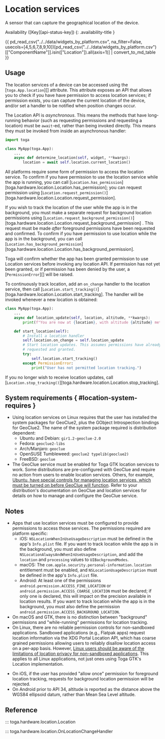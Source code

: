 # Location services

A sensor that can capture the geographical location of the device.

Availability ([Key][api-status-key])  <!-- rumdl-disable-line MD013 -->
{: .availability-title }

{{ pd_read_csv("../../data/widgets_by_platform.csv", na_filter=False, usecols=[4,5,6,7,8,9,10])[pd_read_csv("../../data/widgets_by_platform.csv")[["ComponentName"]].isin(["Location"]).all(axis=1)] | convert_to_md_table }}

## Usage

The location services of a device can be accessed using the [`toga.App.location`][] attribute. This attribute exposes an API that allows you to check if you have have permission to access location services; if permission exists, you can capture the current location of the device, and/or set a handler to be notified when position changes occur.

The Location API is *asynchronous*. This means the methods that have long-running behavior (such as requesting permissions and requesting a location) must be `await`-ed, rather than being invoked directly. This means they must be invoked from inside an asynchronous handler:

```python
import toga

class MyApp(toga.App):
    ...
    async def determine_location(self, widget, **kwargs):
        location = await self.location.current_location()
```

All platforms require some form of permission to access the location service. To confirm if you have permission to use the location service while the app is running, you can call [`Location.has_permission`][toga.hardware.location.Location.has_permission]; you can request permission using [`Location.request_permission()`][toga.hardware.location.Location.request_permission].

If you wish to track the location of the user while the app is in the background, you must make a separate request for background location permissions using [`Location.request_background_permission()`][toga.hardware.location.Location.request_background_permission] . This request must be made *after* foreground permissions have been requested and confirmed. To confirm if you have permission to use location while the app is in the background, you can call [`Location.has_background_permission`][toga.hardware.location.Location.has_background_permission].

Toga will confirm whether the app has been granted permission to use Location services before invoking any location API. If permission has not yet been granted, or if permission has been denied by the user, a [`PermissionError`][] will be raised.

To continuously track location, add an `on_change` handler to the location service, then call [`Location.start_tracking()`][toga.hardware.location.Location.start_tracking]. The handler will be invoked whenever a new location is obtained:

```python
class MyApp(toga.App):
    ...
    async def location_update(self, location, altitude, **kwargs):
        print(f"You are now at {location}, with altitude {altitude} meters")

    def start_location(self):
        # Install a location handler
        self.location.on_change = self.location_update
        # Start location updates. This assumes permissions have already been
        # requested and granted.
        try:
            self.location.start_tracking()
        except PermissionError:
            print("User has not permitted location tracking.")
```

If you no longer wish to receive location updates, call [`Location.stop_tracking()`][toga.hardware.location.Location.stop_tracking].

## System requirements  { #location-system-requires }

- Using location services on Linux requires that the user has installed the system packages for GeoClue2, plus the GObject Introspection bindings for GeoClue2. The name of the system package required is distribution dependent:
  - Ubuntu and Debian: `gir1.2-geoclue-2.0`
  - Fedora: `geoclue2-libs`
  - Arch/Manjaro: `geoclue`
  - OpenSUSE Tumbleweed: `geoclue2 typelib(geoclue2)`
  - FreeBSD: `geoclue`
- The GeoClue service must be enabled for Toga GTK location services to work. Some distributions are pre-configured with GeoClue and require no action from users to enable location services. Others, for example, [Ubuntu, have special controls for managing location services, which must be turned on before GeoClue will function](https://help.ubuntu.com/stable/ubuntu-help/privacy-location.html). Refer to your distribution's documentation on GeoClue and location services for details on how to manage and configure the GeoClue service.

## Notes

- Apps that use location services must be configured to provide permissions to access those services. The permissions required are platform specific:
  - iOS: `NSLocationWhenInUseUsageDescription` must be defined in the app's `Info.plist` file. If you want to track location while the app is in the background, you must also define `NSLocationAlwaysAndWhenInUseUsageDescription`, and add the `location` and `processing` values to `UIBackgroundModes`.
  - macOS: The `com.apple.security.personal-information.location` entitlement must be enabled, and `NSLocationUsageDescription` must be defined in the app's `Info.plist` file.
  - Android: At least one of the permissions `android.permission.ACCESS_FINE_LOCATION` or `android.permission.ACCESS_COARSE_LOCATION` must be declared; if only one is declared, this will impact on the precision available in location results. If you want to track location while the app is in the background, you must also define the permission `android.permission.ACCESS_BACKGROUND_LOCATION`.
- On macOS and GTK, there is no distinction between "background" permissions and "while-running" permissions for location tracking.
- On Linux, there are no reliable permission controls for non-sandboxed applications. Sandboxed applications (e.g., Flatpak apps) request location information via the XDG Portal Location API, which has coarse grained permissions allowing users to reliably disallow location access on a per-app basis. However, [Linux users should be aware of the limitations of location privacy for non-sandboxed applications](https://gitlab.freedesktop.org/geoclue/geoclue/-/issues/111). This applies to all Linux applications, not just ones using Toga GTK's Location implementation.

<!-- -->

- On iOS, if the user has provided "allow once" permission for foreground location tracking, requests for background location permission will be rejected.
- On Android prior to API 34, altitude is reported as the distance above the WGS84 ellipsoid datum, rather than Mean Sea Level altitude.

## Reference

::: toga.hardware.location.Location

::: toga.hardware.location.OnLocationChangeHandler
